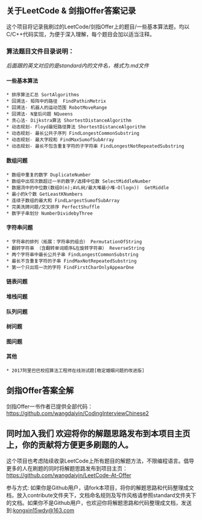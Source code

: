 ## 关于LeetCode & 剑指Offer答案记录
这个项目将记录我刷过的LeetCode/剑指Offer上的题目/一些基本算法题，均以C/C++代码实现，为便于深入理解，每个题目会加以适当注释。

### 算法题目文件目录说明：
*后面跟的英文对应的是standard内的文件名，格式为.md文件*

#### 一些基本算法
    * 排序算法汇总 SortAlgorithms
    * 回溯法- 矩阵中的路径  FindPathinMetrix
    * 回溯法- 机器人的运动范围 RobotMoveRange
    * 回溯法- N皇后问题 NQueens
    * 贪心法- Dijkstra算法 ShortestDistanceAlgorithm
    * 动态规划- Floyd最短路径算法 ShortestDistanceAlgorithm
    * 动态规划- 最长公共子序列 FindLongestCommonSubstring 
    * 动态规划- 最大字段和 FindMaxSumofSubArray
    * 动态规划- 最长不包含重复字符的子字符串 FindLongestNotRepeatedSubstring

#### 数组问题
    * 数组中重复的数字 DuplicateNumber
    * 数组中出现次数超过一半的数字/选择中位数 SelectMiddleNumber
    * 数据流中的中位数(数组O(n);AVL树/最大堆最小堆-O(logn))  GetMiddle
    * 最小的k个数 GetLeastKNumbers
    * 连续子数组的最大和 FindLargestSumofSubArray
    * 完美洗牌问题/交叉排序 PerfectShuffle
    * 数字子串划分 NumberDividebyThree

#### 字符串问题
    * 字符串的排列（拓展：字符串的组合） PermutationOfString 
    * 翻转字符串 （含翻转单词顺序&左旋转字符串） ReverseString 
    * 两个字符串中最长公共子串 FindLongestCommonSubstring
    * 最长不含重复字符的子串 FindMaxNotRepeatedSubstring
    * 第一个只出现一次的字符 FindFirstCharOnlyAppearOne

#### 链表问题

#### 堆栈问题

#### 队列问题

#### 树问题

#### 图问题

#### 其他
    * 2017阿里巴巴校招算法工程师在线测试题[稳定婚姻问题的改进版]


## 剑指Offer答案全解
剑指Offer一书作者已提供全部代码：https://github.com/wangdaiyin/CodingInterviewChinese2

## 同时加入我们 欢迎将你的解题思路发布到本项目主页上，你的贡献将方便更多刷题的人。
这个项目也考虑陆续收录LeetCode上所有题目的解题方法，不限编程语言。倡导更多的人在刷题的同时将解题思路发布到项目主页：https://github.com/wangdaiyin/LeetCode-At-Offer

参与方式: 如果你是Github用户，请fork本项目，将你的解题思路和代码整理成文档，放入contribute文件夹下，文档命名规则及写作风格请参照standard文件夹下的文档。如果你不是Github用户，也欢迎你将解题思路和代码整理成文档，发送到:kongxin15wdy@163.com

